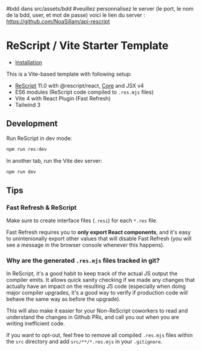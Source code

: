 #bdd dans src/assets/bdd
#veuillez personnalisez le server (le port, le nom de la bdd, user, et mot de passe) voici le lien du server : https://github.com/NoaSillam/api-rescript


# ReScript / Vite Starter Template

- [Installation](../../README.md)

This is a Vite-based template with following setup:

- [ReScript](https://rescript-lang.org) 11.0 with @rescript/react, [Core](https://github.com/rescript-association/rescript-core) and JSX v4
- ES6 modules (ReScript code compiled to `.res.mjs` files)
- Vite 4 with React Plugin (Fast Refresh)
- Tailwind 3

## Development

Run ReScript in dev mode:

```sh
npm run res:dev
```

In another tab, run the Vite dev server:

```sh
npm run dev
```

## Tips

### Fast Refresh & ReScript

Make sure to create interface files (`.resi`) for each `*.res` file.

Fast Refresh requires you to **only export React components**, and it's easy to unintenionally export other values that will disable Fast Refresh (you will see a message in the browser console whenever this happens).

### Why are the generated `.res.mjs` files tracked in git?

In ReScript, it's a good habit to keep track of the actual JS output the compiler emits. It allows quick sanity checking if we made any changes that actually have an impact on the resulting JS code (especially when doing major compiler upgrades, it's a good way to verify if production code will behave the same way as before the upgrade).

This will also make it easier for your Non-ReScript coworkers to read and understand the changes in Github PRs, and call you out when you are writing inefficient code.

If you want to opt-out, feel free to remove all compiled `.res.mjs` files within the `src` directory and add `src/**/*.res.mjs` in your `.gitignore`.






